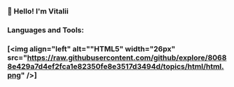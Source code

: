 ### 👋 Hello! I'm Vitalii

### Languages and Tools:

### [<img align="left" alt=""HTML5" width="26px" src="https://raw.githubusercontent.com/github/explore/80688e429a7d4ef2fca1e82350fe8e3517d3494d/topics/html/html.png" />]
